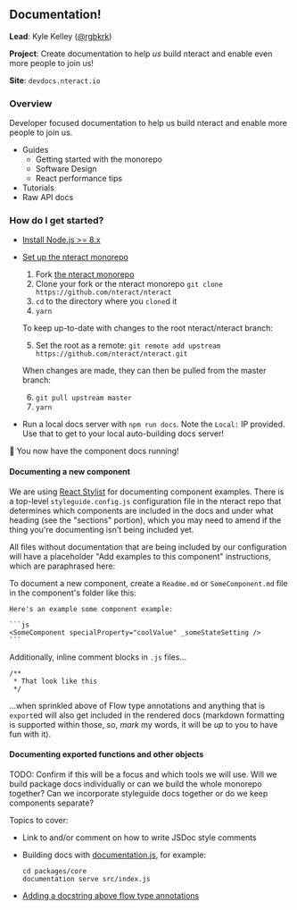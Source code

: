 ## Documentation!

**Lead**: Kyle Kelley ([@rgbkrk](https://github.com/rgbkrk))

**Project**: Create documentation to help _us_ build nteract and enable even more people to join us!

**Site**: `devdocs.nteract.io`

### Overview

Developer focused documentation to help us build nteract and enable more people to join us.

- Guides
  - Getting started with the monorepo
  - Software Design
  - React performance tips
- Tutorials
- Raw API docs

### How do I get started?

- [Install Node.js >= 8.x](https://docs.npmjs.com/getting-started/installing-node)
- [Set up the nteract monorepo](https://github.com/nteract/nteract#getting-started)

  1.  Fork [the nteract monorepo](https://github.com/nteract/nteract)
  2.  Clone your fork or the nteract monorepo `git clone https://github.com/nteract/nteract`
  3.  `cd` to the directory where you `clone`d it
  4.  `yarn`

  To keep up-to-date with changes to the root nteract/nteract branch:

  5.  Set the root as a remote: `git remote add upstream https://github.com/nteract/nteract.git`

  When changes are made, they can then be pulled from the master branch:

  6.  `git pull upstream master`
  7.  `yarn`

- Run a local docs server with `npm run docs`. Note the `Local:` IP provided. Use that to get to your local auto-building docs server!

🎉 You now have the component docs running!

#### Documenting a new component

We are using [React Stylist](https://react-styleguidist.js.org/) for documenting
component examples. There is a top-level `styleguide.config.js` configuration
file in the nteract repo that determines which components are included in the
docs and under what heading (see the "sections" portion), which you may need to
amend if the thing you're documenting isn't being included yet.

All files without documentation that are being included by our configuration
will have a placeholder "Add examples to this component" instructions, which are
paraphrased here:

To document a new component, create a `Readme.md` or `SomeComponent.md` file in
the component's folder like this:

    Here's an example some component example:

    ```js
    <SomeComponent specialProperty="coolValue" _someStateSetting />
    ```

Additionally, inline comment blocks in `.js` files...

    /**
     * That look like this
     */

...when sprinkled above of Flow type annotations and anything that is `export`ed
will also get included in the rendered docs (markdown formatting is supported
within those, so, *mark* my words, it will be *up* to you to have fun with it).


#### Documenting exported functions and other objects

TODO: Confirm if this will be a focus and which tools we will use. Will we build package docs individually or can we build the whole monorepo together? Can we incorporate styleguide docs together or do we keep components separate?

Topics to cover:

- Link to and/or comment on how to write JSDoc style comments

- Building docs with [documentation.js](https://github.com/documentationjs/documentation/blob/master/docs/GETTING_STARTED.md), for example:

  ```
  cd packages/core
  documentation serve src/index.js
  ```

- [Adding a docstring above flow type annotations](https://github.com/documentationjs/documentation/blob/master/docs/GETTING_STARTED.md#flow-type-annotations)
